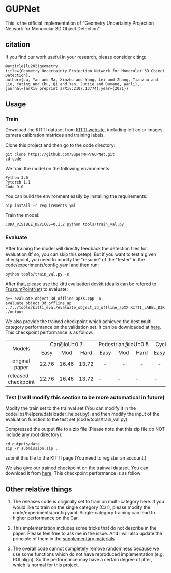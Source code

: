 # GUPNet

This is the official implementation of "Geometry Uncertainty Projection Network for Monocular 3D Object Detection".

## citation

If you find our work useful in your research, please consider citing:

    @article{lu2021geometry,
    title={Geometry Uncertainty Projection Network for Monocular 3D Object Detection},
    author={Lu, Yan and Ma, Xinzhu and Yang, Lei and Zhang, Tianzhu and Liu, Yating and Chu, Qi and Yan, Junjie and Ouyang, Wanli},
    journal={arXiv preprint arXiv:2107.13774},year={2021}}

## Usage

### Train

Download the KITTI dataset from [KITTI website](http://www.cvlibs.net/datasets/kitti/eval_object.php?obj_benchmark=3d), including left color images, camera calibration matrices and training labels.

Clone this project and then go to the code directory:

    git clone https://github.com/SuperMHP/GUPNet.git
    cd code

We train the model on the following environments:

    Python 3.6
    Pytorch 1.1
    Cuda 9.0

You can build the environment easily by installing the requirements:

    pip install -r requirements.yml

Train the model:

    CUDA_VISIBLE_DEVICES=0,1,2 python tools/train_val.py

### Evaluate

After training the model will directly feedback the detection files for evaluation (If so, you can skip this setep). But if you want to test a given checkpoint, you need to modify the "resume" of the "tester" in the code/experiments/config.yaml and then run:

    python tools/train_val.py -e

After that, please use the kitti evaluation devkit (deails can be refered to [FrustumPointNet](https://github.com/charlesq34/frustum-pointnets)) to evaluate:

    g++ evaluate_object_3d_offline_apXX.cpp -o evaluate_object_3d_offline_ap
    ../../tools/kitti_eval/evaluate_object_3d_offline_apXX KITTI_LABEL_DIR ./output

We also provide the trained checkpoint which achieved the best multi-category performance on the validation set. It can be downloaded at [here](https://drive.google.com/file/d/1-iQEjNlWMGYC-wC4kN6We_TBbBmeKsmz/view?usp=sharing). This checkpoint performance is as follow:

<table align="center">
    <tr>
        <td rowspan="2",div align="center">Models</td>
        <td colspan="3",div align="center">Car@IoU=0.7</td>    
        <td colspan="3",div align="center">Pedestrian@IoU=0.5</td>  
        <td colspan="3",div align="center">Cyclist@IoU=0.5</td>  
    </tr>
    <tr>
        <td div align="center">Easy</td> 
        <td div align="center">Mod</td> 
        <td div align="center">Hard</td> 
        <td div align="center">Easy</td> 
        <td div align="center">Mod</td> 
        <td div align="center">Hard</td> 
        <td div align="center">Easy</td> 
        <td div align="center">Mod</td> 
        <td div align="center">Hard</td>  
    </tr>
    <tr>
        <td div align="center">original paper</td>
        <td div align="center">22.76</td> 
        <td div align="center">16.46</td> 
        <td div align="center">13.72</td> 
        <td div align="center">-</td> 
        <td div align="center">-</td> 
        <td div align="center">-</td> 
        <td div align="center">-</td> 
        <td div align="center">-</td> 
        <td div align="center">-</td>  
    </tr>
    <tr>
        <td>released checkpoint</td>
        <td>22.76</td> 
        <td>16.46</td> 
        <td>13.72</td> 
        <td>-</td> 
        <td>-</td> 
        <td>-</td> 
        <td>-</td> 
        <td>-</td> 
        <td>-</td>  
    </tr>
</table>


### Test (I will modify this section to be more automatical in future)

Modify the train set to the trainval set (You can modify it in the code/libs/helpers/dataloader_helper.py), and then modify the input of the evaluation function to the test set (code/tools/train_val.py). 

Compressed the output file to a zip file (Please note that this zip file do NOT include any root directory):

    cd outputs/data
    zip -r submission.zip .

submit this file to the KITTI page (You need to register an account.)

We also give our trained checkpoint on the trainval dataset. You can download it from [here](https://drive.google.com/file/d/1ppvEoE8VlCQjoY_viPcYvdjTf7J2yi1w/view?usp=sharing). This checkpoint performance is as follow:

## Other relative things

1. The releases code is originally set to train on multi-category here. If you would like to train on the single category (Car), please modify the code/experiments/config.yaml. Single-category training can lead to higher performance on the Car. 

2. This implementation includes some tricks that do not describe in the paper. Please feel free to ask me in the issue. And I will also update the principle of them in the [supplementary materials](https://github.com/SuperMHP/GUPNet/blob/main/pdf/supp.pdf)

3. The overall code cannot completely remove randomness because we use some functions which do not have reproduced implementation (e.g. ROI align). So the performance may have a certain degree of jitter, which is normal for this project. 